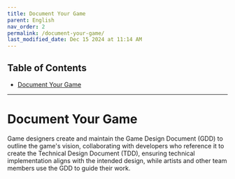 ```yaml
---
title: Document Your Game
parent: English  
nav_order: 2  
permalink: /document-your-game/  
last_modified_date: Dec 15 2024 at 11:14 AM  
---
```


## Table of Contents
- [Document Your Game](#document-your-game)

---

# Document Your Game

Game designers create and maintain the Game Design Document (GDD) to outline the game's vision, collaborating with developers who reference it to create the Technical Design Document (TDD), ensuring technical implementation aligns with the intended design, while artists and other team members use the GDD to guide their work.